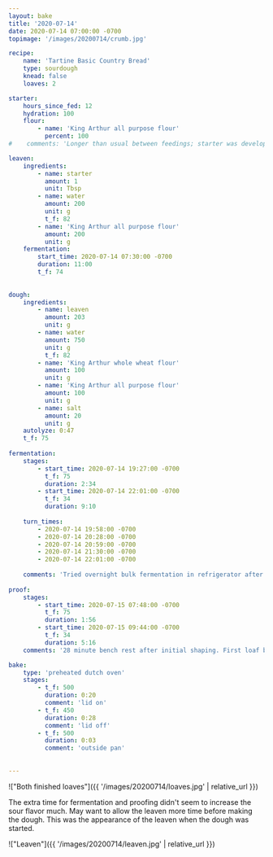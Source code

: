 ```yaml
--- 
layout: bake
title: '2020-07-14'
date: 2020-07-14 07:00:00 -0700
topimage: '/images/20200714/crumb.jpg'

recipe:
    name: 'Tartine Basic Country Bread'
    type: sourdough
    knead: false
    loaves: 2

starter:
    hours_since_fed: 12
    hydration: 100
    flour:
        - name: 'King Arthur all purpose flour'
          percent: 100
#    comments: 'Longer than usual between feedings; starter was developing slowly. Possibly on the dry side.'

leaven:
    ingredients:
        - name: starter
          amount: 1
          unit: Tbsp
        - name: water
          amount: 200
          unit: g
          t_f: 82
        - name: 'King Arthur all purpose flour'
          amount: 200
          unit: g
    fermentation:
        start_time: 2020-07-14 07:30:00 -0700
        duration: 11:00
        t_f: 74
    
        
dough:
    ingredients:
        - name: leaven
          amount: 203
          unit: g
        - name: water
          amount: 750
          unit: g
          t_f: 82
        - name: 'King Arthur whole wheat flour'
          amount: 100
          unit: g
        - name: 'King Arthur all purpose flour'
          amount: 100
          unit: g
        - name: salt
          amount: 20
          unit: g
    autolyze: 0:47
    t_f: 75
    
fermentation:
    stages:
        - start_time: 2020-07-14 19:27:00 -0700
          t_f: 75
          duration: 2:34
        - start_time: 2020-07-14 22:01:00 -0700
          t_f: 34
          duration: 9:10
    
    turn_times:
        - 2020-07-14 19:58:00 -0700
        - 2020-07-14 20:28:00 -0700
        - 2020-07-14 20:59:00 -0700
        - 2020-07-14 21:30:00 -0700
        - 2020-07-14 22:01:00 -0700
        
    comments: 'Tried overnight bulk fermentation in refrigerator after completing 5 turns. Dough increased in bulk by about 30-40%.'
      
proof:
    stages:
        - start_time: 2020-07-15 07:48:00 -0700
          t_f: 75
          duration: 1:56
        - start_time: 2020-07-15 09:44:00 -0700
          t_f: 34
          duration: 5:16
    comments: '28 minute bench rest after initial shaping. First loaf brought out of refrigerator about 5 minutes before baking. Second loaf brought out about 10 minutes before baking.'

bake:
    type: 'preheated dutch oven'
    stages:
        - t_f: 500
          duration: 0:20
          comment: 'lid on'
        - t_f: 450
          duration: 0:28
          comment: 'lid off'
        - t_f: 500
          duration: 0:03
          comment: 'outside pan'
          
    
---
```


!["Both finished loaves"]({{ '/images/20200714/loaves.jpg' | relative_url }})

The extra time for fermentation and proofing didn't seem to increase the sour flavor much. May want to allow the leaven more time before making the dough. This was the appearance of the leaven when the dough was started.

!["Leaven"]({{ '/images/20200714/leaven.jpg' | relative_url }})
